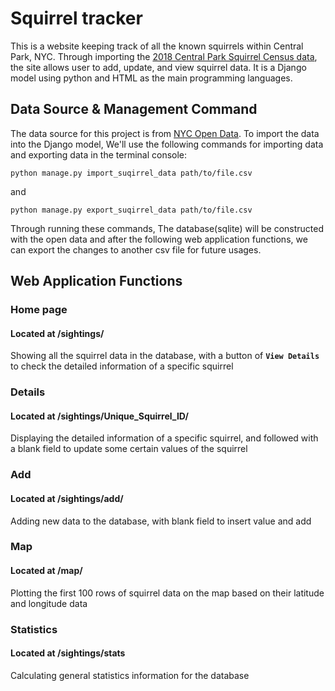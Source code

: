 # Squirrel tracker
This is a website keeping track of all the known squirrels within Central Park, NYC. Through importing the <a href='https://data.cityofnewyork.us/Environment/2018-Central-Park-Squirrel-Census-Squirrel-Data/vfnx-vebw'>2018 Central Park Squirrel Census data</a>, the site allows user to add, update, and view squirrel data. It is a Django model using python and HTML as the main programming languages.

## Data Source & Management Command
The data source for this project is from <a href='https://opendata.cityofnewyork.us/'>NYC Open Data</a>. To import the data into the Django model, We'll use the following commands for importing data and exporting data in the terminal console:
```shell
python manage.py import_suqirrel_data path/to/file.csv
```
and
```shell
python manage.py export_suqirrel_data path/to/file.csv
```
Through running these commands, The database(sqlite) will be constructed with the open data and after the following web application functions, we can export the changes to another csv file for future usages.

## Web Application Functions

### Home page 
#### Located at /sightings/
Showing all the squirrel data in the database, with a button of <b>```View Details```</b> to check the detailed information of a specific squirrel

### Details
#### Located at /sightings/Unique_Squirrel_ID/
Displaying the detailed information of a specific squirrel, and followed with a blank field to update some certain values of the squirrel

### Add
#### Located at /sightings/add/
Adding new data to the database, with blank field to insert value and add

### Map
#### Located at /map/
Plotting the first 100 rows of squirrel data on the map based on their latitude and longitude data

### Statistics
#### Located at /sightings/stats
Calculating general statistics information for the database

